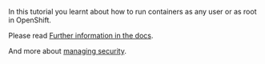 In this tutorial you learnt about how to run containers as any user or as root in OpenShift.

Please read [Further information in the docs](https://docs.openshift.com/container-platform/3.5/admin_guide/manage_scc.html#enable-dockerhub-images-that-require-root).

And more about [managing security](https://docs.openshift.com/container-platform/3.7/admin_guide/manage_scc.html#how-do-i).

